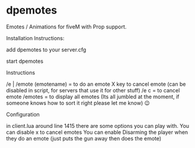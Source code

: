 # dpemotes
Emotes / Animations for fiveM with Prop support.

Installation Instructions:

add dpemotes to your server.cfg

start dpemotes

Instructions

/e | /emote (emotename) = to do an emote
X key to cancel emote (can be disabled in script, for servers that use it for other stuff)
/e c = to cancel emote
/emotes = to display all emotes (Its all jumbled at the moment, if someone knows how to sort it right please let me know) :wink:

Configuration

in client.lua around line 1415 there are some options you can play with.
You can disable x to cancel emotes
You can enable Disarming the player when they do an emote (just puts the gun away then does the emote)
